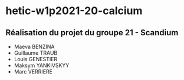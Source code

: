 # hetic-w1p2021-20-calcium

## Réalisation du projet du groupe 21 - Scandium

* Maeva BENZINA 
* Guillaume TRAUB
* Louis GENESTIER 
* Maksym YANKIVSKYY 
* Marc VERRIERE

